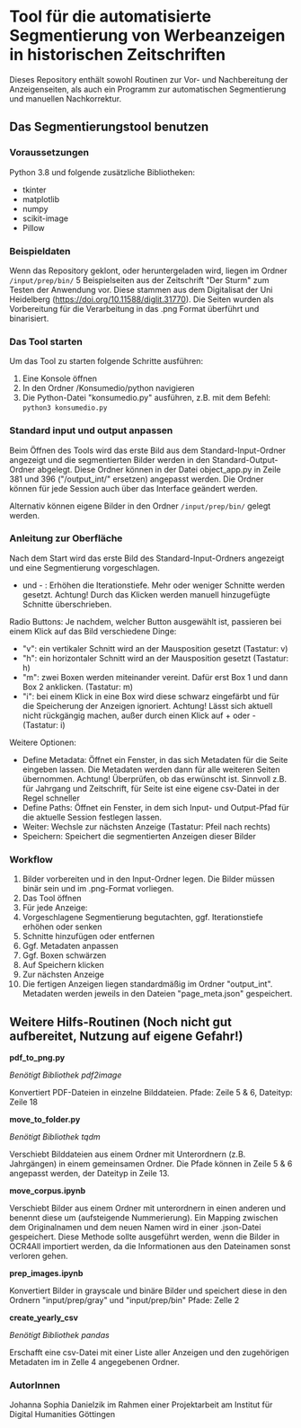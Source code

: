 # Tool für die automatisierte Segmentierung von Werbeanzeigen in historischen Zeitschriften

Dieses Repository enthält sowohl Routinen zur Vor- und Nachbereitung der Anzeigenseiten, als auch ein Programm zur automatischen Segmentierung und manuellen Nachkorrektur.

## Das Segmentierungstool benutzen 

### Voraussetzungen

Python 3.8 und folgende zusätzliche Bibliotheken:
- tkinter
- matplotlib
- numpy
- scikit-image
- Pillow

### Beispieldaten

Wenn das Repository geklont, oder heruntergeladen wird, liegen im Ordner `/input/prep/bin/` 5 Beispielseiten aus der Zeitschrift "Der Sturm" zum Testen der Anwendung vor. Diese stammen aus dem Digitalisat der Uni Heidelberg (https://doi.org/10.11588/diglit.31770). Die Seiten wurden als Vorbereitung für die Verarbeitung in das .png Format überführt und binarisiert.

### Das Tool starten

Um das Tool zu starten folgende Schritte ausführen:
1. Eine Konsole öffnen
2. In den Ordner /Konsumedio/python navigieren
3. Die Python-Datei "konsumedio.py" ausführen, z.B. mit dem Befehl: `python3 konsumedio.py`

### Standard input und output anpassen

Beim Öffnen des Tools wird das erste Bild aus dem Standard-Input-Ordner angezeigt und die segmentierten Bilder werden in den Standard-Output-Ordner abgelegt.
Diese Ordner können in der Datei object_app.py in Zeile 381 und 396 ("/output_int/" ersetzen) angepasst werden.
Die Ordner können für jede Session auch über das Interface geändert werden.

Alternativ können eigene Bilder in den Ordner `/input/prep/bin/` gelegt werden.

### Anleitung zur Oberfläche

Nach dem Start wird das erste Bild des Standard-Input-Ordners angezeigt und eine Segmentierung vorgeschlagen.

+ und - : Erhöhen die Iterationstiefe. Mehr oder weniger Schnitte werden gesetzt. Achtung! Durch das Klicken werden manuell hinzugefügte Schnitte überschrieben.

Radio Buttons: Je nachdem, welcher Button ausgewählt ist, passieren bei einem Klick auf das Bild verschiedene Dinge:
- "v": ein vertikaler Schnitt wird an der Mausposition gesetzt (Tastatur: v)
- "h": ein horizontaler Schnitt wird an der Mausposition gesetzt (Tastatur: h)
- "m": zwei Boxen werden miteinander vereint. Dafür erst Box 1 und dann Box 2 anklicken. (Tastatur: m)
- "i": bei einem Klick in eine Box wird diese schwarz eingefärbt und für die Speicherung der Anzeigen ignoriert. Achtung! Lässt sich aktuell nicht rückgängig machen, außer durch einen Klick auf + oder - (Tastatur: i)

Weitere Optionen:
- Define Metadata: Öffnet ein Fenster, in das sich Metadaten für die Seite eingeben lassen. Die Metadaten werden dann für alle weiteren Seiten übernommen. Achtung! Überprüfen, ob das erwünscht ist. Sinnvoll z.B. für Jahrgang und Zeitschrift, für Seite ist eine eigene csv-Datei in der Regel schneller
- Define Paths: Öffnet ein Fenster, in dem sich Input- und Output-Pfad für die aktuelle Session festlegen lassen. 
- Weiter: Wechsle zur nächsten Anzeige (Tastatur: Pfeil nach rechts)
- Speichern: Speichert die segmentierten Anzeigen dieser Bilder

### Workflow

1. Bilder vorbereiten und in den Input-Ordner legen. Die Bilder müssen binär sein und im .png-Format vorliegen.
2. Das Tool öffnen
3. Für jede Anzeige:
  1. Vorgeschlagene Segmentierung begutachten, ggf. Iterationstiefe erhöhen oder senken
  2. Schnitte hinzufügen oder entfernen
  3. Ggf. Metadaten anpassen
  4. Ggf. Boxen schwärzen
  5. Auf Speichern klicken
  6. Zur nächsten Anzeige
4. Die fertigen Anzeigen liegen standardmäßig im Ordner "output_int". Metadaten werden jeweils in den Dateien "page_meta.json" gespeichert.

## Weitere Hilfs-Routinen (Noch nicht gut aufbereitet, Nutzung auf eigene Gefahr!)

**pdf_to_png.py**

*Benötigt Bibliothek pdf2image*

Konvertiert PDF-Dateien in einzelne Bilddateien. Pfade: Zeile 5 & 6, Dateityp: Zeile 18

**move_to_folder.py** 

*Benötigt Bibliothek tqdm*

Verschiebt Bilddateien aus einem Ordner mit Unterordnern (z.B. Jahrgängen) in einem gemeinsamen Ordner. Die Pfade können in Zeile 5 & 6 angepasst werden, der Dateityp in Zeile 13.

**move_corpus.ipynb**

Verschiebt Bilder aus einem Ordner mit unterordnern in einen anderen und benennt diese um (aufsteigende Nummerierung). Ein Mapping zwischen dem Originalnamen und dem neuen Namen wird in einer .json-Datei gespeichert. Diese Methode sollte ausgeführt werden, wenn die Bilder in OCR4All importiert werden, da die Informationen aus den Dateinamen sonst verloren gehen. 

**prep_images.ipynb**

Konvertiert Bilder in grayscale und binäre Bilder und speichert diese in den Ordnern "input/prep/gray" und "input/prep/bin" Pfade: Zelle 2

**create_yearly_csv**

*Benötigt Bibliothek pandas*

Erschafft eine csv-Datei mit einer Liste aller Anzeigen und den zugehörigen Metadaten im in Zelle 4 angegebenen Ordner.


### AutorInnen

Johanna Sophia Danielzik 
im Rahmen einer Projektarbeit am Institut für Digital Humanities Göttingen


